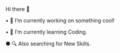 Hi there 👋

• 🔭 I’m currently working on something cool!

• 🌱 I’m currently learning Coding.

● 🔍 Also searching for New Skills.
